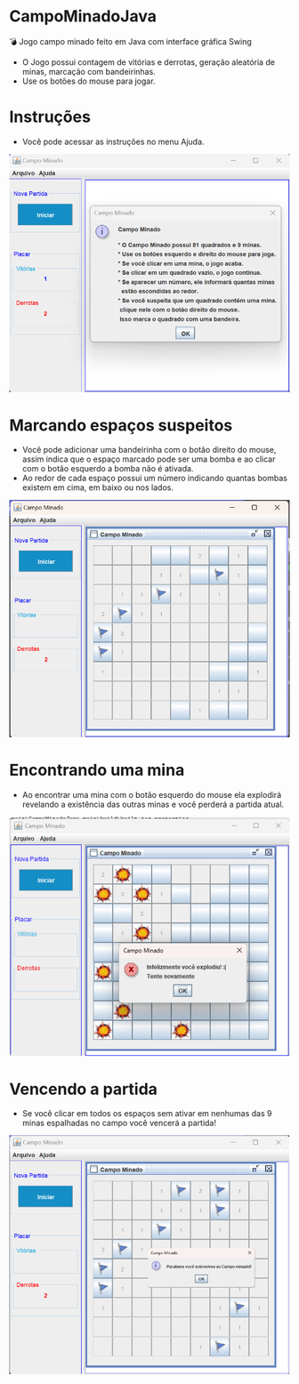# CampoMinadoJava
:bomb: Jogo campo minado feito em Java com interface gráfica Swing
<p></p>

- O Jogo possui contagem de vitórias e derrotas, geração aleatória de minas, marcação com bandeirinhas.
- Use os botões do mouse para jogar.

# Instruções

- Você pode acessar as instruções no menu Ajuda.

![CM-Help.png](CM-Help.png)

# Marcando espaços suspeitos

- Você pode adicionar uma bandeirinha com o botão direito do mouse, assim indica que o espaço marcado pode ser uma bomba e ao clicar com o botão esquerdo a bomba não é ativada.
- Ao redor de cada espaço possui um número indicando quantas bombas existem em cima, em baixo ou nos lados. 

![CM-Mark.png](CM-Mark.png)

# Encontrando uma mina

- Ao encontrar uma mina com o botão esquerdo do mouse ela explodirá revelando a existência das outras minas e você perderá a partida atual.

![CM-Fail.png](CM-Fail.png)

# Vencendo a partida

- Se você clicar em todos os espaços sem ativar em nenhumas das 9 minas espalhadas no campo você vencerá a partida!

![CM-Sucess.png](CM-Sucess.png)